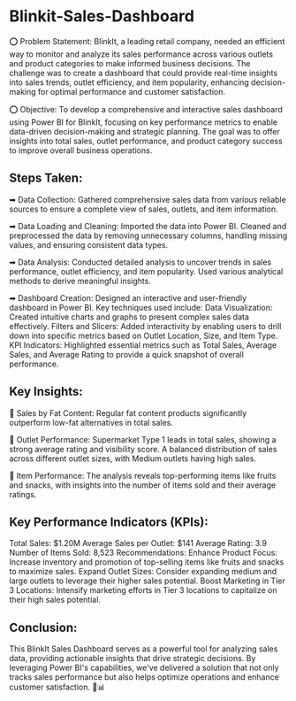 # Blinkit-Sales-Dashboard

⭕ Problem Statement: BlinkIt, a leading retail company, needed an efficient way to monitor and analyze its sales performance across various outlets and product categories to make informed business decisions. The challenge was to create a dashboard that could provide real-time insights into sales trends, outlet efficiency, and item popularity, enhancing decision-making for optimal performance and customer satisfaction.

⭕ Objective: To develop a comprehensive and interactive sales dashboard using Power BI for BlinkIt, focusing on key performance metrics to enable data-driven decision-making and strategic planning. The goal was to offer insights into total sales, outlet performance, and product category success to improve overall business operations.

## Steps Taken:
➡ Data Collection: Gathered comprehensive sales data from various reliable sources to ensure a complete view of sales, outlets, and item information.

➡ Data Loading and Cleaning: Imported the data into Power BI. Cleaned and preprocessed the data by removing unnecessary columns, handling missing values, and ensuring consistent data types.

➡ Data Analysis: Conducted detailed analysis to uncover trends in sales performance, outlet efficiency, and item popularity. Used various analytical methods to derive meaningful insights.

➡ Dashboard Creation: Designed an interactive and user-friendly dashboard in Power BI. Key techniques used include:
Data Visualization: Created intuitive charts and graphs to present complex sales data effectively.
Filters and Slicers: Added interactivity by enabling users to drill down into specific metrics based on Outlet Location, Size, and Item Type.
KPI Indicators: Highlighted essential metrics such as Total Sales, Average Sales, and Average Rating to provide a quick snapshot of overall performance.

## Key Insights:
🎯 Sales by Fat Content: Regular fat content products significantly outperform low-fat alternatives in total sales.

🎯 Outlet Performance: Supermarket Type 1 leads in total sales, showing a strong average rating and visibility score. A balanced distribution of sales across different outlet sizes, with Medium outlets having high sales.

🎯 Item Performance: The analysis reveals top-performing items like fruits and snacks, with insights into the number of items sold and their average ratings.

## Key Performance Indicators (KPIs):
Total Sales: $1.20M
Average Sales per Outlet: $141
Average Rating: 3.9
Number of Items Sold: 8,523
Recommendations:
Enhance Product Focus: Increase inventory and promotion of top-selling items like fruits and snacks to maximize sales.
Expand Outlet Sizes: Consider expanding medium and large outlets to leverage their higher sales potential.
Boost Marketing in Tier 3 Locations: Intensify marketing efforts in Tier 3 locations to capitalize on their high sales potential.

## Conclusion:
This BlinkIt Sales Dashboard serves as a powerful tool for analyzing sales data, providing actionable insights that drive strategic decisions. By leveraging Power BI's capabilities, we've delivered a solution that not only tracks sales performance but also helps optimize operations and enhance customer satisfaction. 💼📊

